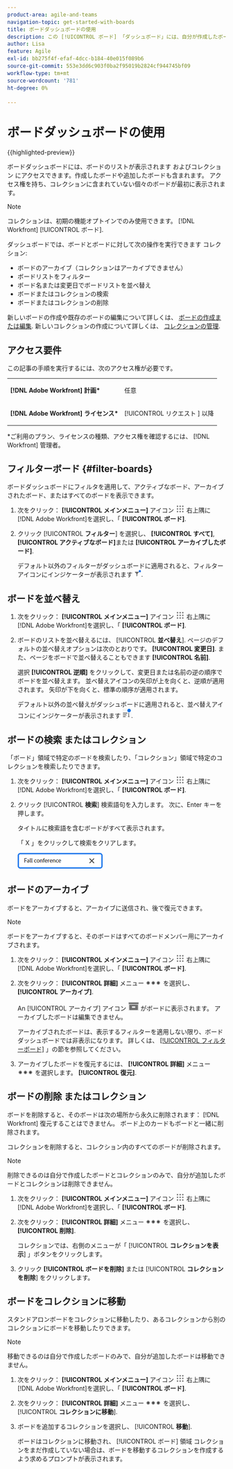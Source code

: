 ```yaml
---
product-area: agile-and-teams
navigation-topic: get-started-with-boards
title: ボードダッシュボードの使用
description: この [!UICONTROL ボード] 「ダッシュボード」には、自分が作成したボードや追加したボードなど、アクセス権のあるボードの一覧が表示されます。
author: Lisa
feature: Agile
exl-id: bb275f4f-efaf-4dcc-b184-40e015f089b6
source-git-commit: 553e3dd6c903f0ba2f95019b2824cf944745bf09
workflow-type: tm+mt
source-wordcount: '781'
ht-degree: 0%

---
```


# ボードダッシュボードの使用

{{highlighted-preview}}

ボードダッシュボードには、ボードのリストが表示されます <span class="preview">およびコレクション</span> にアクセスできます。作成したボードや追加したボードも含まれます。 <span class="preview">アクセス権を持ち、コレクションに含まれていない個々のボードが最初に表示されます。</span>

>[!NOTE]
>
>コレクションは、初期の機能オプトインでのみ使用できます。 [!DNL Workfront] [!UICONTROL ボード].

ダッシュボードでは、ボードとボードに対して次の操作を実行できます <span class="preview">コレクション</span>:

* ボードのアーカイブ（コレクションはアーカイブできません）
* ボードリストをフィルター
* ボード名または変更日でボードリストを並べ替え
* ボードまたはコレクションの検索
* ボードまたはコレクションの削除

新しいボードの作成や既存のボードの編集について詳しくは、 [ボードの作成または編集](../../agile/get-started-with-boards/create-edit-board.md). <span class="preview">新しいコレクションの作成について詳しくは、 [コレクションの管理](/help/quicksilver/agile/use-boards-agile-planning-tools/manage-collections.md).</span>

## アクセス要件

この記事の手順を実行するには、次のアクセス権が必要です。

<table style="table-layout:auto"> 
 <col> 
 <col> 
 <tbody> 
  <tr> 
   <td role="rowheader"><strong>[!DNL Adobe Workfront] 計画*</strong></td> 
   <td> <p>任意</p> </td> 
  </tr> 
  <tr> 
   <td role="rowheader"><strong>[!DNL Adobe Workfront] ライセンス*</strong></td> 
   <td> <p>[!UICONTROL リクエスト ] 以降</p> </td> 
  </tr> 
 </tbody> 
</table>

&#42;ご利用のプラン、ライセンスの種類、アクセス権を確認するには、 [!DNL Workfront] 管理者。

## フィルターボード {#filter-boards}

ボードダッシュボードにフィルタを適用して、アクティブなボード、アーカイブされたボード、またはすべてのボードを表示できます。

1. 次をクリック： **[!UICONTROL メインメニュー]** アイコン ![](assets/main-menu-icon.png) 右上隅に [!DNL Adobe Workfront]を選択し、「 **[!UICONTROL ボード]**.
1. クリック [!UICONTROL **フィルター**] を選択し、 **[!UICONTROL すべて]**, **[!UICONTROL アクティブなボード]**&#x200B;または **[!UICONTROL アーカイブしたボード]**.

   デフォルト以外のフィルターがダッシュボードに適用されると、フィルターアイコンにインジケーターが表示されます ![[!UICONTROL 適用先のフィルター] dashboard](assets/boards-filterapplied-30x30.png).

## ボードを並べ替え

1. 次をクリック： **[!UICONTROL メインメニュー]** アイコン ![](assets/main-menu-icon.png) 右上隅に [!DNL Adobe Workfront]を選択し、「 **[!UICONTROL ボード]**.
1. ボードのリストを並べ替えるには、 [!UICONTROL **並べ替え**]. ページのデフォルトの並べ替えオプションは次のとおりです。 **[!UICONTROL 変更日]**. また、ページをボードで並べ替えることもできます **[!UICONTROL 名前]**.

   選択 **[!UICONTROL 逆順]** をクリックして、変更日または名前の逆の順序でボードを並べ替えます。 並べ替えアイコンの矢印が上を向くと、逆順が適用されます。 矢印が下を向くと、標準の順序が適用されます。

   デフォルト以外の並べ替えがダッシュボードに適用されると、並べ替えアイコンにインジケーターが表示されます ![適用された並べ替え](assets/sort-applied-boards.png).

## ボードの検索 <span class="preview">またはコレクション</span>

<span class="preview">「ボード」領域で特定のボードを検索したり、「コレクション」領域で特定のコレクションを検索したりできます。</span>

1. 次をクリック： **[!UICONTROL メインメニュー]** アイコン ![](assets/main-menu-icon.png) 右上隅に [!DNL Adobe Workfront]を選択し、「 **[!UICONTROL ボード]**.
1. クリック [!UICONTROL **検索**] 検索語句を入力します。 次に、Enter キーを押します。

   タイトルに検索語を含むボードがすべて表示されます。

   「 X 」をクリックして検索をクリアします。

   ![ダッシュボードでのボードの検索](assets/boards-searchbox.png)

## ボードのアーカイブ

ボードをアーカイブすると、アーカイブに送信され、後で復元できます。

>[!NOTE]
>
>ボードをアーカイブすると、そのボードはすべてのボードメンバー用にアーカイブされます。

1. 次をクリック： **[!UICONTROL メインメニュー]** アイコン ![](assets/main-menu-icon.png) 右上隅に [!DNL Adobe Workfront]を選択し、「 **[!UICONTROL ボード]**.
1. 次をクリック： **[!UICONTROL 詳細]** メニュー ![その他のメニュー](assets/more-icon-spectrum.png) を選択し、 **[!UICONTROL アーカイブ]**.

   An [!UICONTROL アーカイブ] アイコン ![アーカイブ](assets/archive-icon-spectrum-25x20.png) がボードに表示されます。 アーカイブしたボードは編集できません。

   アーカイブされたボードは、表示するフィルターを適用しない限り、ボードダッシュボードでは非表示になります。 詳しくは、 [[!UICONTROL フィルターボード]](#filter-boards) 」の節を参照してください。

1. アーカイブしたボードを復元するには、 **[!UICONTROL 詳細]** メニュー ![その他のメニューアイコン](assets/more-icon-spectrum.png) を選択します。 **[!UICONTROL 復元]**.

## ボードの削除 <span class="preview">またはコレクション</span>

ボードを削除すると、そのボードは次の場所から永久に削除されます： [!DNL Workfront] 復元することはできません。 ボード上のカードもボードと一緒に削除されます。

<span class="preview">コレクションを削除すると、コレクション内のすべてのボードが削除されます。</span>

>[!NOTE]
>
>削除できるのは自分で作成したボードとコレクションのみで、自分が追加したボードとコレクションは削除できません。

1. 次をクリック： **[!UICONTROL メインメニュー]** アイコン ![](assets/main-menu-icon.png) 右上隅に [!DNL Adobe Workfront]を選択し、「 **[!UICONTROL ボード]**.
1. 次をクリック： **[!UICONTROL 詳細]** メニュー ![[!UICONTROL その他のメニュー]](assets/more-icon-spectrum.png) を選択し、 **[!UICONTROL 削除]**.

   <span class="preview">コレクションでは、右側のメニューが「 [!UICONTROL **コレクションを表示**] 」ボタンをクリックします。</span>

1. クリック **[!UICONTROL ボードを削除]** または [!UICONTROL **コレクションを削除**] をクリックします。

<div class="preview">

## ボードをコレクションに移動

スタンドアロンボードをコレクションに移動したり、あるコレクションから別のコレクションにボードを移動したりできます。

>[!NOTE]
>
>移動できるのは自分で作成したボードのみで、自分が追加したボードは移動できません。

1. 次をクリック： **[!UICONTROL メインメニュー]** アイコン ![](assets/main-menu-icon.png) 右上隅に [!DNL Adobe Workfront]を選択し、「 **[!UICONTROL ボード]**.
1. 次をクリック： **[!UICONTROL 詳細]** メニュー ![[!UICONTROL その他のメニュー]](assets/more-icon-spectrum.png) を選択し、 [!UICONTROL **コレクションに移動**].
1. ボードを追加するコレクションを選択し、 [!UICONTROL **移動**].

   ボードはコレクションに移動され、 [!UICONTROL ボード] 領域
コレクションをまだ作成していない場合は、ボードを移動するコレクションを作成するよう求めるプロンプトが表示されます。

</div>
